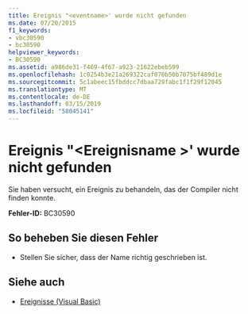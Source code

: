```yaml
---
title: Ereignis "<eventname>' wurde nicht gefunden
ms.date: 07/20/2015
f1_keywords:
- vbc30590
- bc30590
helpviewer_keywords:
- BC30590
ms.assetid: a986de31-f469-4f67-a923-21622ebeb599
ms.openlocfilehash: 1c0254b3e21a269322caf070b50b7075bf489d1e
ms.sourcegitcommit: 5c1abeec15fbddcc7dbaa729fabc1f1f29f12045
ms.translationtype: MT
ms.contentlocale: de-DE
ms.lasthandoff: 03/15/2019
ms.locfileid: "58045141"
---
```

# <a name="event-eventname-cannot-be-found"></a>Ereignis "\<Ereignisname >' wurde nicht gefunden
Sie haben versucht, ein Ereignis zu behandeln, das der Compiler nicht finden konnte.  
  
 **Fehler-ID:** BC30590  
  
## <a name="to-correct-this-error"></a>So beheben Sie diesen Fehler  
  
-   Stellen Sie sicher, dass der Name richtig geschrieben ist.  
  
## <a name="see-also"></a>Siehe auch

- [Ereignisse (Visual Basic)](~/docs/visual-basic/programming-guide/language-features/events/index.md)
